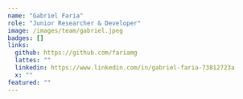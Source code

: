```yaml
---
name: "Gabriel Faria"
role: "Junior Researcher & Developer"
image: /images/team/gabriel.jpeg
badges: []
links:
  github: https://github.com/fariamg
  lattes: ""
  linkedin: https://www.linkedin.com/in/gabriel-faria-73812723a
  x: ""
featured: ""
---
```

